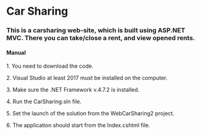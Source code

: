 <h1>Car Sharing</h1>
<h3>This is a carsharing web-site, which is built using ASP.NET MVC. There you can take/close a rent, and view opened rents.</h3>
<h4>Manual</h4>
<p>1. You need to download the code.</p>
<p>2. Visual Studio at least 2017 must be installed on the computer.</p>
<p>3. Make sure the .NET Framework v.4.7.2 is installed.</p>
<p>4. Run the CarSharing.sln file.</p>
<p>5. Set the launch of the solution from the WebCarSharing2 project.</p>
<p>6. The application should start from the Index.cshtml file.</p>
